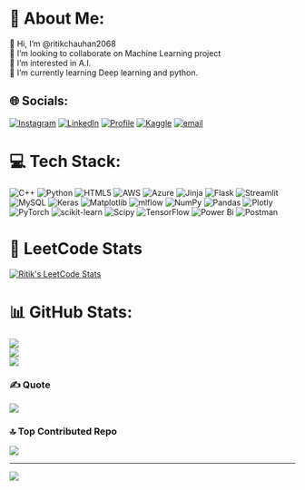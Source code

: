 # 💫 About Me:
👋 Hi, I’m @ritikchauhan2068<br>👯 I’m looking to collaborate on Machine Learning project<br>👀 I’m interested in A.I.<br>🌱 I’m currently learning Deep learning and python.<br>


## 🌐 Socials:
[![Instagram](https://img.shields.io/badge/Instagram-%23E4405F.svg?logo=Instagram&logoColor=white)](https://instagram.com/https://www.instagram.com/ritikchauhan2068/) [![LinkedIn](https://img.shields.io/badge/LinkedIn-%230077B5.svg?logo=linkedin&logoColor=white)](https://linkedin.com/in/https://www.linkedin.com/in/ritik-chauhan-06b279211) 
[![Profile](https://img.shields.io/badge/Profile-%230077B5.svg?logo=codersrank&logoColor=white)](https://voluble-panda-3a9ee0.netlify.app/)
[![Kaggle](https://img.shields.io/badge/Kaggle-%230077B5.svg?logo=kaggle&logoColor=white)](https://www.kaggle.com/ritikchauhan2068/)
[![email](https://img.shields.io/badge/Email-D14836?logo=gmail&logoColor=white)](mailto:ritikchauhan2068@gmail.com)


# 💻 Tech Stack:
![C++](https://img.shields.io/badge/c++-%2300599C.svg?style=for-the-badge&logo=c%2B%2B&logoColor=white) ![Python](https://img.shields.io/badge/python-3670A0?style=for-the-badge&logo=python&logoColor=ffdd54) ![HTML5](https://img.shields.io/badge/html5-%23E34F26.svg?style=for-the-badge&logo=html5&logoColor=white) ![AWS](https://img.shields.io/badge/AWS-%23FF9900.svg?style=for-the-badge&logo=amazon-aws&logoColor=white) ![Azure](https://img.shields.io/badge/azure-%230072C6.svg?style=for-the-badge&logo=microsoftazure&logoColor=white) ![Jinja](https://img.shields.io/badge/jinja-white.svg?style=for-the-badge&logo=jinja&logoColor=black) ![Flask](https://img.shields.io/badge/flask-%23000.svg?style=for-the-badge&logo=flask&logoColor=white) ![Streamlit](https://img.shields.io/badge/Streamlit-%23FE4B4B.svg?style=for-the-badge&logo=streamlit&logoColor=white) ![MySQL](https://img.shields.io/badge/mysql-4479A1.svg?style=for-the-badge&logo=mysql&logoColor=white) ![Keras](https://img.shields.io/badge/Keras-%23D00000.svg?style=for-the-badge&logo=Keras&logoColor=white) ![Matplotlib](https://img.shields.io/badge/Matplotlib-%23ffffff.svg?style=for-the-badge&logo=Matplotlib&logoColor=black) ![mlflow](https://img.shields.io/badge/mlflow-%23d9ead3.svg?style=for-the-badge&logo=numpy&logoColor=blue) ![NumPy](https://img.shields.io/badge/numpy-%23013243.svg?style=for-the-badge&logo=numpy&logoColor=white) ![Pandas](https://img.shields.io/badge/pandas-%23150458.svg?style=for-the-badge&logo=pandas&logoColor=white) ![Plotly](https://img.shields.io/badge/Plotly-%233F4F75.svg?style=for-the-badge&logo=plotly&logoColor=white) ![PyTorch](https://img.shields.io/badge/PyTorch-%23EE4C2C.svg?style=for-the-badge&logo=PyTorch&logoColor=white) ![scikit-learn](https://img.shields.io/badge/scikit--learn-%23F7931E.svg?style=for-the-badge&logo=scikit-learn&logoColor=white) ![Scipy](https://img.shields.io/badge/SciPy-%230C55A5.svg?style=for-the-badge&logo=scipy&logoColor=%white) ![TensorFlow](https://img.shields.io/badge/TensorFlow-%23FF6F00.svg?style=for-the-badge&logo=TensorFlow&logoColor=white) ![Power Bi](https://img.shields.io/badge/power_bi-F2C811?style=for-the-badge&logo=powerbi&logoColor=black) ![Postman](https://img.shields.io/badge/Postman-FF6C37?style=for-the-badge&logo=postman&logoColor=white)

# 🧠 LeetCode Stats

[![Ritik's LeetCode Stats](https://leetcard.jacoblin.cool/ritikchauhan2068?theme=dark&font=Karma&ext=heatmap&border=true)](https://leetcode.com/ritikchauhan2068)


# 📊 GitHub Stats:
![](https://github-readme-stats.vercel.app/api?username=ritikchauhan2068&theme=dark&hide_border=false&include_all_commits=false&count_private=false)<br/>
![](https://nirzak-streak-stats.vercel.app/?user=ritikchauhan2068&theme=dark&hide_border=false)<br/>
![](https://github-readme-stats.vercel.app/api/top-langs/?username=ritikchauhan2068&theme=dark&hide_border=false&include_all_commits=false&count_private=false&layout=compact)

### ✍️ Quote
![](https://quotes-github-readme.vercel.app/api?type=horizontal&theme=radical)

### 🔝 Top Contributed Repo
![](https://github-contributor-stats.vercel.app/api?username=ritikchauhan2068&limit=5&theme=dark&combine_all_yearly_contributions=true)

---
[![](https://visitcount.itsvg.in/api?id=ritikchauhan2068&icon=1&color=0)](https://visitcount.itsvg.in)

<!-- Proudly created with GPRM ( https://gprm.itsvg.in ) -->
